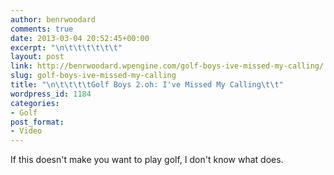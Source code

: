```yaml
---
author: benrwoodard
comments: true
date: 2013-03-04 20:52:45+00:00
excerpt: "\n\t\t\t\t\t\t"
layout: post
link: http://benrwoodard.wpengine.com/golf-boys-ive-missed-my-calling/
slug: golf-boys-ive-missed-my-calling
title: "\n\t\t\t\tGolf Boys 2.oh: I've Missed My Calling\t\t"
wordpress_id: 1184
categories:
- Golf
post_format:
- Video
---
```



				

If this doesn't make you want to play golf, I don't know what does.		
